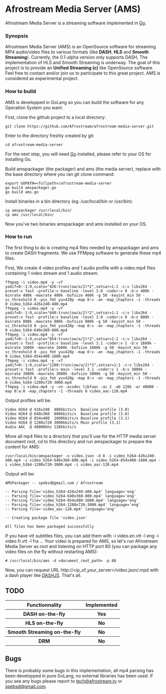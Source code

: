 Afrostream Media Server (AMS)
===
Afrostream Media Server is a streaming software implemented in [Go](http://golang.org).

### Synopsis
Afrostream Media Server (AMS) is an OpenSource software for streaming MP4 audio/video files to various formats (like **DASH**, **HLS** and **Smooth Streaming**). Currently, the 0.1-alpha version only supports DASH, The implementation of HLS and Smooth Streaming is underway. The goal of this project is to provide an **Unified Streaming (c)** like OpenSource software. Feel free to contact and/or join us to participate to this great project. AMS is considered as experimental project.

### How to build
AMS is developped in GoLang so you can build the software for any Operation System you want.

First, clone the github project to a local directory:

	git clone https://github.com/Afrostream/afrostream-media-server.git

Enter to the directory freshly created by git:

	cd afrostream-media-server

For the next step, you will need [Go](http://golang.org) installed, please refer to your OS for installing Go.

Build amspackager (the packager) and ams (the media server), replace <fullpath> with the base directory where you ran git clone command:

	export GOPATH=<fullpath>/afrostream-media-server
	go build amspackager.go
	go build ams.go

Install binaries in a bin directory (eg: /usr/local/bin or /usr/bin):

	cp amspackager /usr/local/bin/
	cp ams /usr/local/bin/

Now you've two binaries amspackager and ams installed on your OS.

### How to run
The first thing to do is creating mp4 files needed by amspackager and ams to create DASH fragments. We use FFMpeg software to generate these mp4 files.

First, We create 4 video profiles and 1 audio profile with a video.mp4 files containing 1 video stream and 1 audio stream:

	ffmpeg -i video.mp4 -y -vf yadif=0:-1:0,scale="426:trunc(ow/a/2)*2",setsar=1:1 -c:v libx264 -preset:v fast -profile:v baseline -level 3.0 -coder:v 0 -b:v 400k -minrate 400k -maxrate 400k -bufsize 400k -g 50 -keyint_min 50 -sc_threshold 0 -pix_fmt yuv420p -map 0:v -an -map_chapters -1 -threads 0 video_h264-426x240-400.mp4
	ffmpeg -i video.mp4 -y -vf yadif=0:-1:0,scale="640:trunc(ow/a/2)*2",setsar=1:1 -c:v libx264 -preset:v fast -profile:v baseline -level 3.0 -coder:v 0 -b:v 800k -minrate 800k -maxrate 800k -bufsize 800k -g 50 -keyint_min 50 -sc_threshold 0 -pix_fmt yuv420p -map 0:v -an -map_chapters -1 -threads 0 video_h264-640x360-800.mp4
	ffmpeg -i video.mp4 -y -vf yadif=0:-1:0,scale="854:trunc(ow/a/2)*2",setsar=1:1 -c:v libx264 -preset:v fast -profile:v baseline -level 3.1 -coder:v 1 -b:v 1600k -minrate 1600k -maxrate 1600k -bufsize 1600k -g 50 -keyint_min 50 -sc_threshold 0 -pix_fmt yuv420p -map 0:v -an -map_chapters -1 -threads 0 video_h264-854x480-1600.mp4
	ffmpeg -i video.mp4 -y -vf yadif=0:-1:0,scale="1280:trunc(ow/a/2)*2",setsar=1:1 -c:v libx264 -preset:v fast -profile:v main -level 3.1 -coder:v 1 -b:v 3000k -minrate 3000k -maxrate 3000k -bufsize 3000k -g 50 -keyint_min 50 -sc_threshold 0 -pix_fmt yuv420p -map 0:v -an -map_chapters -1 -threads 0 video_h264-1280x720-3000.mp4
	ffmpeg -i video.mp4 -y -vn -acodec libfaac -ac 2 -ab 128k -ar 48000 -map 0:a:0 -map_chapters -1 -threads 0 video_aac-128.mp4

Output profiles will be:

	Video H264 @ 426x240  400kbits/s  Baseline profile (3.0)
	Video H264 @ 640x360  800kbits/s  Baseline profile (3.0)
	Video H264 @ 854x480  1600kbits/s Baseline profile (3.1)
	Video H264 @ 1280x720 3000kbits/s Main profile (3.1)
	Audio AAC  @ 48000khz 128kbits/s

Move all mp4 files to a directory that you'll use for the HTTP media server document root, cd to this directory and run amspackager to prepare the content for AMS:

	/usr/local/bin/amspackager -o video.json -d 8 -i video_h264-426x240-400.mp4 -i video_h264-640x360-800.mp4 -i video_h264-854x480-1600.mp4 -i video_h264-1280x720-3000.mp4 -i video_aac-128.mp4

Output will be:

	AMSPackager -- spebsd@gmail.com / Afrostream
	
	-- Parsing file='video_h264-426x240-400.mp4' language='eng'
	-- Parsing file='video_h264-640x360-800.mp4' language='eng'
	-- Parsing file='video_h264-854x480-1600.mp4' language='eng'
	-- Parsing file='video_h264-1280x720-3000.mp4' language='eng'
	-- Parsing file='video_aac-128.mp4' language='eng'
	
	-- Creating package file 'video.json'
	
	All files has been packaged successfully

If you have vtt subtitles files, you can add them with -i video.en.vtt -l eng -i video.fr.vtt -l fra ...
Your video is prepared for AMS, so let's run Afrostream Media Server as root and listening on HTTP port 80 (you can package any video files on the fly without restarting AMS):

	# /usr/local/bin/ams -d <document_root_path> -p 80

Now, you can request URL http://<ip_of_your_server>/video.json/.mpd with a dash player like [DASHJS](http://dashif.org/reference/players/javascript/v1.5.1/samples/dash-if-reference-player/index.html). That's all.

## TODO
<table>
<tr>
<th>Functionnality</th>
<th>Implemented</th>
</tr>
<tr>
<th>DASH on-the-fly</th>
<th>Yes</th>
</tr>
<tr>
<th>HLS on-the-fly</th>
<th>No</th>
</tr>
<tr>
<th>Smooth Streaming on-the-fly</th>
<th>No</th>
</tr>
<tr>
<th>DRM</th>
<th>No</th>
</tr>
</table>

## Bugs
There is probably some bugs in this implementation, all mp4 parsing has been developped in pure GoLang, no external libraries has been used. If you see any bugs please report to tech@afrostream.tv or spebsd@gmail.com.
